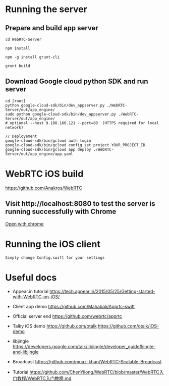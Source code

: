 # Running the server

## Prepare and build app server
```
cd WebRTC-Server

npm install

npm -g install grunt-cli

grunt build
```
## Download Google cloud python SDK and run server

```
cd [root]
python google-cloud-sdk/bin/dev_appserver.py ./WebRTC-Server/out/app_engine/
sudo python google-cloud-sdk/bin/dev_appserver.py ./WebRTC-Server/out/app_engine/
# optional --host 9.108.160.121 --port=80  (HTTPS required for local network)

// Deployement
google-cloud-sdk/bin/gcloud auth login
google-cloud-sdk/bin/gcloud config set project YOUR_PROJECT_ID
google-cloud-sdk/bin/gcloud app deploy ./WebRTC-Server/out/app_engine/app.yaml 

```

# WebRTC iOS build
https://github.com/Anakros/WebRTC

## Visit http://localhost:8080 to test the server is running successfully with Chrome

[Open with chrome](http://localhost:8080)

# Running the iOS client
`
Simply change Config.swift for your settings
`

# Useful docs
* Appear.in tutorial
https://tech.appear.in/2015/05/25/Getting-started-with-WebRTC-on-iOS/

* Client app demo
https://github.com/Mahabali/Apprtc-swift

* Official server end
https://github.com/webrtc/apprtc

* Talky iOS demo
https://github.com/otalk
https://github.com/otalk/iOS-demo

* libjingle
https://developers.google.com/talk/libjingle/developer_guide#jingle-and-libjingle

* Broadcast
https://github.com/muaz-khan/WebRTC-Scalable-Broadcast

* Tutorial
https://github.com/ChenYilong/WebRTC/blob/master/WebRTC入门教程/WebRTC入门教程.md